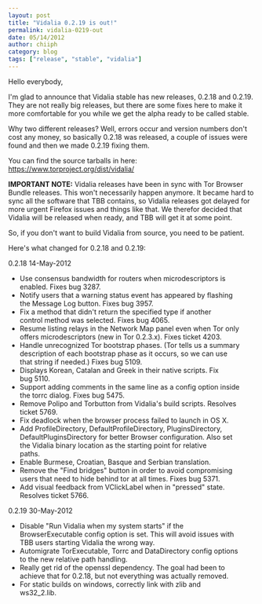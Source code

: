 ```yaml
---
layout: post
title: "Vidalia 0.2.19 is out!"
permalink: vidalia-0219-out
date: 05/14/2012
author: chiiph
category: blog
tags: ["release", "stable", "vidalia"]
---
```


Hello everybody,

I'm glad to announce that Vidalia stable has new releases, 0.2.18 and 0.2.19.  
They are not really big releases, but there are some fixes here to make it more comfortable for you while we get the alpha ready to be called stable.

Why two different releases? Well, errors occur and version numbers don't cost any money, so basically 0.2.18 was released, a couple of issues were found and then we made 0.2.19 fixing them.

You can find the source tarballs in here: https://www.torproject.org/dist/vidalia/

**IMPORTANT NOTE:** Vidalia releases have been in sync with Tor Browser Bundle releases. This won't necessarily happen anymore. It became hard to sync all the software that TBB contains, so Vidalia releases got delayed for more urgent Firefox issues and things like that. We therefor decided that Vidalia will be released when ready, and TBB will get it at some point.

So, if you don't want to build Vidalia from source, you need to be patient.

Here's what changed for 0.2.18 and 0.2.19:

0.2.18 14-May-2012

- Use consensus bandwidth for routers when microdescriptors is  
 enabled. Fixes bug 3287.
- Notify users that a warning status event has appeared by flashing  
 the Message Log button. Fixes bug 3957.
- Fix a method that didn't return the specified type if another  
 control method was selected. Fixes bug 4065.
- Resume listing relays in the Network Map panel even when Tor only  
 offers microdescriptors (new in Tor 0.2.3.x). Fixes ticket 4203.
- Handle unrecognized Tor bootstrap phases. (Tor tells us a summary  
 description of each bootstrap phase as it occurs, so we can use  
 that string if needed.) Fixes bug 5109.
- Displays Korean, Catalan and Greek in their native scripts. Fix  
 bug 5110.
- Support adding comments in the same line as a config option inside  
 the torrc dialog. Fixes bug 5475.
- Remove Polipo and Torbutton from Vidalia's build scripts. Resolves  
 ticket 5769.
- Fix deadlock when the browser process failed to launch in OS X.
- Add ProfileDirectory, DefaultProfileDirectory, PluginsDirectory,  
 DefaultPluginsDirectory for better Browser configuration. Also set  
 the Vidalia binary location as the starting point for relative  
 paths.
- Enable Burmese, Croatian, Basque and Serbian translation.
- Remove the "Find bridges" button in order to avoid compromising  
 users that need to hide behind tor at all times. Fixes bug 5371.
- Add visual feedback from VClickLabel when in "pressed" state.  
 Resolves ticket 5766.

0.2.19 30-May-2012

- Disable "Run Vidalia when my system starts" if the  
 BrowserExecutable config option is set. This will avoid issues with  
 TBB users starting Vidalia the wrong way.
- Automigrate TorExecutable, Torrc and DataDirectory config options  
 to the new relative path handling.
- Really get rid of the openssl dependency. The goal had been to  
 achieve that for 0.2.18, but not everything was actually removed.
- For static builds on windows, correctly link with zlib and  
 ws32\_2.lib.

